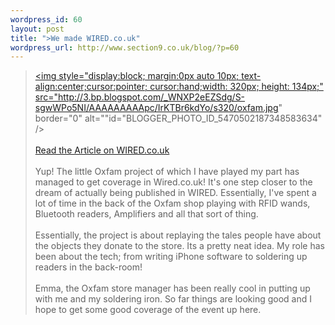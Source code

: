 ```yaml
--- 
wordpress_id: 60
layout: post
title: ">We made WIRED.co.uk"
wordpress_url: http://www.section9.co.uk/blog/?p=60
---
```

><a href="http://www.wired.co.uk/news/archive/2010-05/12/oxfam-donations-get-rfid-memories-read-by-iphones"><img style="display:block; margin:0px auto 10px; text-align:center;cursor:pointer; cursor:hand;width: 320px; height: 134px;" src="http://3.bp.blogspot.com/_WNXP2eEZSdg/S-sgwWPo5NI/AAAAAAAAApc/IrKTBr6kdYo/s320/oxfam.jpg" border="0" alt=""id="BLOGGER_PHOTO_ID_5470502187348583634" /></a><br /><br /><a href="http://www.wired.co.uk/news/archive/2010-05/12/oxfam-donations-get-rfid-memories-read-by-iphones">Read the Article on WIRED.co.uk</a><br /><br />Yup! The little Oxfam project of which I have played my part has managed to get coverage in Wired.co.uk! It's one step closer to the dream of actually being published in WIRED. Essentially, I've spent a lot of time in the back of the Oxfam shop playing with RFID wands, Bluetooth readers, Amplifiers and all that sort of thing. <br /><br />Essentially, the project is about replaying the tales people have about the objects they donate to the store. Its a pretty neat idea. My role has been about the tech; from writing iPhone software to soldering up readers in the back-room!<br /><br />Emma, the Oxfam store manager has been really cool in putting up with me and my soldering iron. So far things are looking good and I hope to get some good coverage of the event up here.
